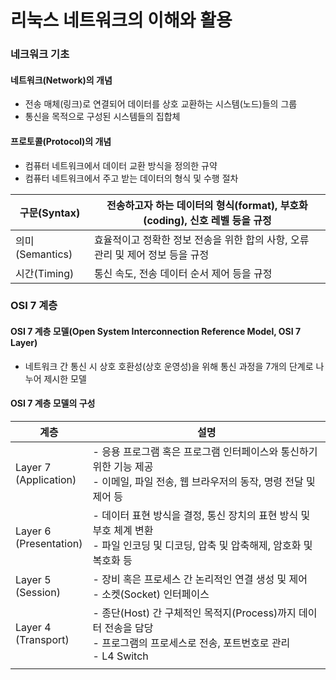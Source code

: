 # 리눅스 네트워크의 이해와 활용

### 네크워크 기초
#### 네트워크(Network)의 개념
- 전송 매체(링크)로 연결되어 데이터를 상호 교환하는 시스템(노드)들의 그룹
- 통신을 목적으로 구성된 시스템들의 집합체

#### 프로토콜(Protocol)의 개념
- 컴퓨터 네트워크에서 데이터 교환 방식을 정의한 규약
- 컴퓨터 네트워크에서 주고 받는 데이터의 형식 및 수행 절차

| 구문(Syntax)    | 전송하고자 하는 데이터의 형식(format), 부호화(coding), 신호 레벨 등을 규정 |
| ------------- | -------------------------------------------------- |
| 의미(Semantics) | 효율적이고 정확한 정보 전송을 위한 합의 사항, 오류 관리 및 제어 정보 등을 규정     |
| 시간(Timing)    | 통신 속도, 전송 데이터 순서 제어 등을 규정                          |

### OSI 7 계층
#### OSI 7 계층 모델(Open System Interconnection Reference Model, OSI 7 Layer)
- 네트워크 간 통신 시 상호 호환성(상호 운영성)을 위해 통신 과정을 7개의 단계로 나누어 제시한 모델

#### OSI 7 계층 모델의 구성

| 계층                         | 설명                                                                                       |
| -------------------------- | ---------------------------------------------------------------------------------------- |
| Layer 7<br>(Application)   | - 응용 프로그램 혹은 프로그램 인터페이스와 통신하기 위한 기능 제공<br>- 이메일, 파일 전송, 웹 브라우저의 동작, 명령 전달 및 제어 등         |
| Layer 6 <br>(Presentation) | - 데이터 표현 방식을 결정, 통신 장치의 표현 방식 및 부호 체계 변환<br>- 파일 인코딩 및 디코딩, 압축 및 압축해제, 암호화 및 복호화 등       |
| Layer 5<br>(Session)       | - 장비 혹은 프로세스 간 논리적인 연결 생성 및 제어<br>- 소켓(Socket) 인터페이스                                     |
| Layer 4<br>(Transport)     | - 종단(Host) 간 구체적인 목적지(Process)까지 데이터 전송을 담당<br>- 프로그램의 프로세스로 전송, 포트번호로 관리<br>- L4 Switch |
|                            |                                                                                          |
